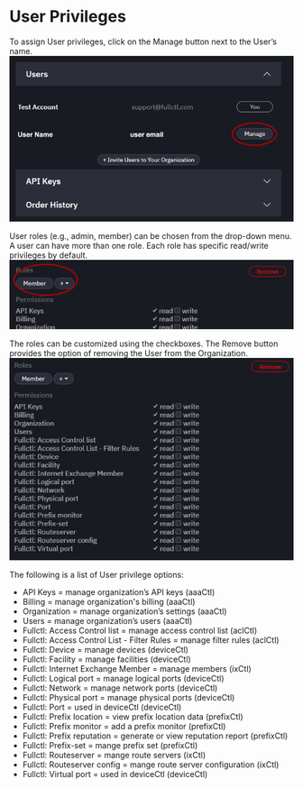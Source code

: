# User Privileges

To assign User privileges, click on the Manage button next to the User’s name. 
   ![](img/manage.png)
   
User roles (e.g., admin, member) can be chosen from the drop-down menu. A user can have more than one role. Each role has specific read/write privileges by default. 
   ![](img/userpermissions.PNG)
   
The roles can be customized using the checkboxes. The Remove button provides the option of removing the User from the Organization. 
   ![](img/roles.PNG)
   
The following is a list of User privilege options: 

- API Keys = manage organization’s API keys (aaaCtl)
- Billing = manage organization's billing (aaaCtl)
- Organization = manage organization’s settings (aaaCtl)
- Users = manage organization’s users (aaaCtl)
- Fullctl: Access Control list = manage access control list (aclCtl)
- Fullctl: Access Control List - Filter Rules = manage filter rules (aclCtl)
- Fullctl: Device = manage devices (deviceCtl)
- Fullctl: Facility = manage facilities (deviceCtl)
- Fullctl: Internet Exchange Member = manage members (ixCtl)
- Fullctl: Logical port = manage logical ports (deviceCtl)
- Fullctl: Network = manage network ports (deviceCtl)
- Fullctl: Physical port = manage physical ports (deviceCtl)
- Fullctl: Port = used in deviceCtl (deviceCtl)
- Fullctl: Prefix location = view prefix location data (prefixCtl)
- Fullctl: Prefix monitor = add a prefix monitor (prefixCtl)
- Fullctl: Prefix reputation = generate or view reputation report (prefixCtl)
- Fullctl: Prefix-set = mange prefix set (prefixCtl)
- Fullctl: Routeserver = mange route servers (ixCtl)
- Fullctl: Routeserver config = mange route server configuration (ixCtl)
- Fullctl: Virtual port = used in deviceCtl (deviceCtl)
